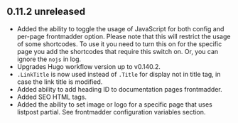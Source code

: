 ## 0.11.2 unreleased
- Added the ability to toggle the usage of JavaScript for both config and per-page frontmadder option. Please note that this will restrict the usage of some shortcodes. To use it you need to turn this on for the specific page you add the shortcodes that require this switch on. Or, you can ignore the `nojs` in log.
- Upgrades Hugo workflow version up to v0.140.2.
- `.LinkTitle` is now used instead of `.Title` for display not in title tag, in case the link title is modified.
- Added ability to add heading ID to documentation pages frontmadder.
- Added SEO HTML tags.
- Added the ability to set image or logo for a specific page that uses listpost partial. See frontmadder configuration variables section.